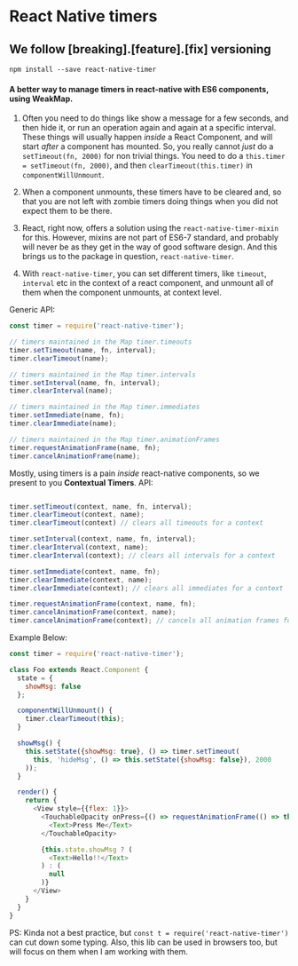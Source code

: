 # React Native timers
## We follow [breaking].[feature].[fix] versioning

`npm install --save react-native-timer`

#### A better way to manage timers in react-native with ES6 components, using __WeakMap__.

1. Often you need to do things like show a message for a few seconds, and then hide it, or run an operation again and again at a specific interval. These things will usually happen *inside* a React Component, and will start *after* a component has mounted. So, you really cannot *just* do a `setTimeout(fn, 2000)` for non trivial things. You need to do a `this.timer = setTimeout(fn, 2000)`, and then `clearTimeout(this.timer)` in `componentWillUnmount`.

2. When a component unmounts, these timers have to be cleared and, so that you are not left with zombie timers doing things when you did not expect them to be there.

3. React, right now, offers a solution using the `react-native-timer-mixin` for this. However, mixins are not part of ES6-7 standard, and probably will never be as they get in the way of good software design. And this brings us to the package in question, `react-native-timer`.

4. With `react-native-timer`, you can set different timers, like `timeout`, `interval` etc in the context of a react component, and unmount all of them when the component unmounts, at context level.

Generic API:

```js
const timer = require('react-native-timer');

// timers maintained in the Map timer.timeouts
timer.setTimeout(name, fn, interval);
timer.clearTimeout(name);

// timers maintained in the Map timer.intervals
timer.setInterval(name, fn, interval);
timer.clearInterval(name);

// timers maintained in the Map timer.immediates
timer.setImmediate(name, fn);
timer.clearImmediate(name);

// timers maintained in the Map timer.animationFrames
timer.requestAnimationFrame(name, fn);
timer.cancelAnimationFrame(name);

```

Mostly, using timers is a pain *inside* react-native components, so we present to you
__Contextual Timers__. API:
```js

timer.setTimeout(context, name, fn, interval);
timer.clearTimeout(context, name);
timer.clearTimeout(context) // clears all timeouts for a context

timer.setInterval(context, name, fn, interval);
timer.clearInterval(context, name);
timer.clearInterval(context); // clears all intervals for a context

timer.setImmediate(context, name, fn);
timer.clearImmediate(context, name);
timer.clearImmediate(context); // clears all immediates for a context

timer.requestAnimationFrame(context, name, fn);
timer.cancelAnimationFrame(context, name);
timer.cancelAnimationFrame(context); // cancels all animation frames for a context


```

Example Below:

```js
const timer = require('react-native-timer');

class Foo extends React.Component {
  state = {
    showMsg: false
  };

  componentWillUnmount() {
    timer.clearTimeout(this);
  }

  showMsg() {
    this.setState({showMsg: true}, () => timer.setTimeout(
      this, 'hideMsg', () => this.setState({showMsg: false}), 2000
    ));
  }

  render() {
    return {
      <View style={{flex: 1}}>
        <TouchableOpacity onPress={() => requestAnimationFrame(() => this.showMsg())}>
          <Text>Press Me</Text>
        </TouchableOpacity>

        {this.state.showMsg ? (
          <Text>Hello!!</Text>
        ) : (
          null
        )}
      </View>
    }
  }
}


```

PS: Kinda not a best practice, but `const t = require('react-native-timer')` can cut down some typing.
Also, this lib can be used in browsers too, but will focus on them when I am working with them.
